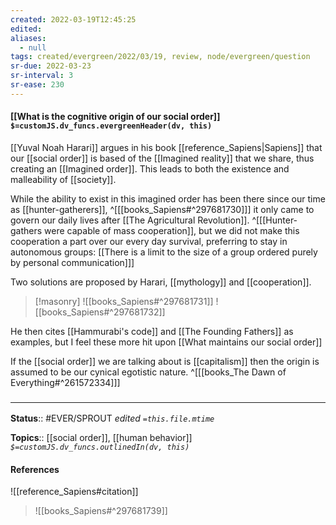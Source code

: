 ```yaml
---
created: 2022-03-19T12:45:25 
edited: 
aliases:
  - null
tags: created/evergreen/2022/03/19, review, node/evergreen/question
sr-due: 2022-03-23
sr-interval: 3
sr-ease: 230
---
```


#### [[What is the cognitive origin of our social order]] `$=customJS.dv_funcs.evergreenHeader(dv, this)`

[[Yuval Noah Harari]] argues in his book [[reference_Sapiens|Sapiens]] that our [[social order]] is based of the [[Imagined reality]] that we share, thus creating an [[Imagined order]]. This leads to both the existence and malleability of [[society]].

While the ability to exist in this imagined order has been there since our time as [[hunter-gatherers]],
^[[[books_Sapiens#^297681730]]]
it only came to govern our daily lives after [[The Agricultural Revolution]].
^[[[Hunter-gathers were capable of mass cooperation]], but we did not make this cooperation a part over our every day survival, preferring to stay in autonomous groups: [[There is a limit to the size of a group ordered purely by personal communication]]]

Two solutions are proposed by Harari, [[mythology]] and [[cooperation]].

> [!masonry]
>  ![[books_Sapiens#^297681731]]
>  ![[books_Sapiens#^297681732]]

He then cites [[Hammurabi's code]] and [[The Founding Fathers]] as examples, 
but I feel these more hit upon [[What maintains our social order]]

If the [[social order]] we are talking about is [[capitalism]] then the origin is assumed to be our cynical egotistic nature. 
^[[[books_The Dawn of Everything#^261572334]]]

### <hr class="footnote"/>

**Status**:: #EVER/SPROUT
*edited `=this.file.mtime`*

**Topics**:: [[social order]], [[human behavior]]
*`$=customJS.dv_funcs.outlinedIn(dv, this)`*

#### References

![[reference_Sapiens#citation]]

> ![[books_Sapiens#^297681739]]
